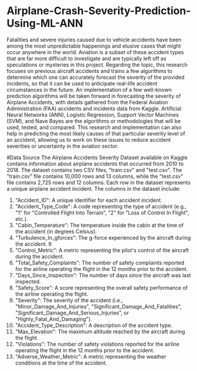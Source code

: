 # Airplane-Crash-Severity-Prediction-Using-ML-ANN

Fatalities and severe injuries caused due to vehicle accidents have been among the most unpredictable happenings and elusive cases that might occur anywhere in the world. Aviation is a subset of these accident types that are far more difficult to investigate and are typically left off as speculations or mysteries in this project. Regarding the topic, this research focuses on previous aircraft accidents and trains a few algorithms to determine which one can accurately forecast the severity of the provided incidents, so that it can be used to anticipate real-life accident circumstances in the future. 
An implementation of a few well-known prediction algorithms will be taken forward in forecasting the severity of Airplane Accidents, with details gathered from the Federal Aviation Administration (FAA) accidents and incidents data from Kaggle. Artificial Neural Networks (ANN), Logistic Regression, Support Vector Machines (SVM), and Nave Bayes are the algorithms or methodologies that will be used, tested, and compared. 
This research and implementation can also help in predicting the most likely causes of that particular severity level of an accident, allowing us to work on these issues to reduce accident severities or uncertainty in the aviation sector.

#Data Source
The Airplane Accidents Severity Dataset available on Kaggle contains information about airplane accidents that occurred from 2010 to 2018. The dataset contains two CSV files, "train.csv" and "test.csv".
The "train.csv" file contains 10,000 rows and 13 columns, while the "test.csv" file contains 2,725 rows and 12 columns. Each row in the dataset represents a unique airplane accident incident. The columns in the dataset include:
1. "Accident_ID": A unique identifier for each accident incident.
2. "Accident_Type_Code": A code representing the type of accident (e.g., "1" for "Controlled Flight Into Terrain", "2" for "Loss of Control In Flight", etc.).
3. "Cabin_Temperature": The temperature inside the cabin at the time of the accident (in degrees Celsius).
4. "Turbulence_In_gforces": The g-force experienced by the aircraft during the accident.
9
5. "Control_Metric": A metric representing the pilot's control of the aircraft during the accident.
6. "Total_Safety_Complaints": The number of safety complaints reported for the airline operating the flight in the 12 months prior to the accident.
7. "Days_Since_Inspection": The number of days since the aircraft was last inspected.
8. "Safety_Score": A score representing the overall safety performance of the airline operating the flight.
9. "Severity": The severity of the accident (i.e., "Minor_Damage_And_Injuries", "Significant_Damage_And_Fatalities", "Significant_Damage_And_Serious_Injuries", or "Highly_Fatal_And_Damaging").
10. "Accident_Type_Description": A description of the accident type.
11. "Max_Elevation": The maximum altitude reached by the aircraft during the flight.
12. "Violations": The number of safety violations reported for the airline operating the flight in the 12 months prior to the accident.
13. "Adverse_Weather_Metric": A metric representing the weather conditions at the time of the accident.
